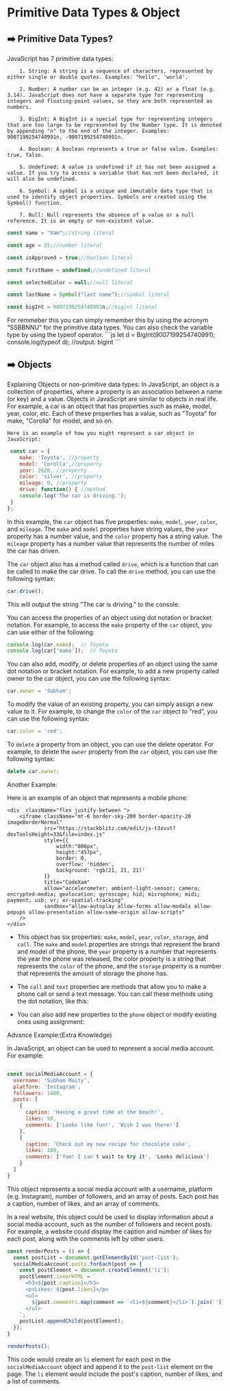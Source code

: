 <h1><span className="text-center font-bold  text-transparent text-4xl tex bg-clip-text bg-gradient-to-r from-purple-400 to-pink-600">  Primitive Data Types & Object </span></h1>


## ➡️ Primitive Data Types?

<div className= "mt-3"></div>
<div className="cardTexture1 texture01">
    <h11 className="textStyle1" >
        <h10  style={{padding: "8px"}} className = " font-bold md:text-1xl text-cyan-400 " align="left">
            JavaScript has 7 primitive data types:
        </h10>


        1. String: A string is a sequence of characters, represented by either single or double quotes. Examples: "hello", 'world'.

        2. Number: A number can be an integer (e.g. 42) or a float (e.g. 3.14). JavaScript does not have a separate type for representing integers and floating-point values, so they are both represented as numbers.

        3. BigInt: A BigInt is a special type for representing integers that are too large to be represented by the Number type. It is denoted by appending "n" to the end of the integer. Examples: 9007199254740991n, -9007199254740991n.

        4. Boolean: A boolean represents a true or false value. Examples: true, false.

        5. Undefined: A value is undefined if it has not been assigned a value. If you try to access a variable that has not been declared, it will also be undefined.

        6. Symbol: A symbol is a unique and immutable data type that is used to identify object properties. Symbols are created using the Symbol() function.

        7. Null: Null represents the absence of a value or a null reference. It is an empty or non-existent value.
```js
const name = "Xam";//string literal

const age = 21;//number literal

const isApproved = true;//boolean literal

const firstName = undefined;//undefined literal

const selectedColor = null;//null literal

const lastName = Symbol("last name");//symbol literal

const bigInt = 9007199254740991n;//bigint literal
```
</h11>
</div>


<Callout type="info" emoji="ℹ️">
   For remmeber this you can simply remember this by using the acronym "SSBBNNU" for the primitive data types.
</Callout>
<Callout type="info" emoji="ℹ️">
    You can also check the variable type by using the typeof operator.
    ```js
    let d = BigInt(9007199254740991);
    console.log(typeof d); //output: bigint
    ```
</Callout>

## ➡️ Objects

<div className= "mt-3"></div>
<div className="cardTexture1 texture01">
<h11 className="textStyle1" >
    <h10  style={{padding: "8px"}} className = " font-bold md:text-1xl text-cyan-400 " align="left">
        Explaining Objects or non-primitive data types:
    </h10>
    In JavaScript, an object is a collection of properties, where a property is an association between a name (or key) and a value. Objects in JavaScript are similar to objects in real life. For example, a car is an object that has properties such as make, model, year, color, etc. Each of these properties has a value, such as "Toyota" for make, "Corolla" for model, and so on.

    Here is an example of how you might represent a car object in JavaScript:

```js
 const car = {
    make: 'Toyota', //property
    model: 'Corolla',//property
    year: 2020, //property
    color: 'silver', //property
    mileage: 0, //property
    drive: function() { //method
    console.log('The car is driving.');
 }
};
```

In this example, the `car` object has five properties: `make`, `model`, `year`, `color`, and `mileage`. The `make` and `model` properties have string values, the `year` property has a number value, and the `color` property has a string value. The `mileage` property has a number value that represents the number of miles the car has driven.

The `car` object also has a method called `drive`, which is a function that can be called to make the car drive. To call the `drive` method, you can use the following syntax:

```js
car.drive();
```
This will output the string "The car is driving." to the console.

You can access the properties of an object using dot notation or bracket notation. For example, to access the `make` property of the `car` object, you can use either of the following:

```js
console.log(car.make);  // Toyota
console.log(car['make']);  // Toyota
```

You can also add, modify, or delete properties of an object using the same dot notation or bracket notation. For example, to add a new property called owner to the car object, you can use the following syntax:

```js
car.owner = 'Subham';
```
To modify the value of an existing property, you can simply assign a new value to it. For example, to change the `color` of the `car` object to "red", you can use the following syntax:
```js
car.color = 'red';
```
To `delete` a property from an object, you can use the delete operator. For example, to delete the `owner` property from the `car` object, you can use the following syntax:
```js
delete car.owner;
```


<h13 className ="font-bold text-cyan-400" > Another Example: </h13>

Here is an example of an object that represents a mobile phone:

    <div  className="flex justify-between ">
        <iframe className="mt-6 border-sky-200 border-opacity-20 imageBorderNormal"
                src="https://stackblitz.com/edit/js-t3zvut?devToolsHeight=33&file=index.js"
                style={{
                    width:"806px",
                    height:"457px",
                    border: 0,
                    overflow: 'hidden',
                    background: 'rgb(21, 21, 21)'
                }}
                title="CodeXam"
                allow="accelerometer; ambient-light-sensor; camera; encrypted-media; geolocation; gyroscope; hid; microphone; midi; payment; usb; vr; xr-spatial-tracking"
                sandbox="allow-autoplay allow-forms allow-modals allow-popups allow-presentation allow-same-origin allow-scripts"
        />
    </div>

- This object has six properties: `make`, `model`, `year`, `color`, `storage`, and `call`. The `make` and `model` properties are strings that represent the brand and model of the phone, the `year` property is a number that represents the year the phone was released, the color property is a string that represents the `color` of the phone, and the `storage` property is a number that represents the amount of storage the phone has.
- The `call` and `text` properties are methods that allow you to make a phone call or send a text message. You can call these methods using the dot notation, like this:

- You can also add new properties to the `phone` object or modify existing ones using assignment:

<h13 className ="font-bold text-cyan-400" > Advance Example:(Extra Knowledge) </h13>

In JavaScript, an object can be used to represent a social media account. For example:

```js

const socialMediaAccount = {
  username: 'Subham Maity',
  platform: 'Instagram',
  followers: 1400,
  posts: [
    {
      caption: 'Having a great time at the beach!',
      likes: 50,
      comments: ['Looks like fun!', 'Wish I was there!']
    },
    {
      caption: 'Check out my new recipe for chocolate cake',
      likes: 100,
      comments: ['Yum! I can't wait to try it', 'Looks delicious']
    }
  ]
}

```
This object represents a social media account with a username, platform (e.g. Instagram), number of followers, and an array of posts. Each post has a caption, number of likes, and an array of comments.

In a real website, this object could be used to display information about a social media account, such as the number of followers and recent posts. For example, a website could display the caption and number of likes for each post, along with the comments left by other users.

```jsx
const renderPosts = () => {
  const postList = document.getElementById('post-list');
  socialMediaAccount.posts.forEach(post => {
    const postElement = document.createElement('li');
    postElement.innerHTML = `
      <h3>${post.caption}</h3>
      <p>Likes: ${post.likes}</p>
      <ul>
        ${post.comments.map(comment => `<li>${comment}</li>`).join('')}
      </ul>
    `;
    postList.appendChild(postElement);
  });
}

renderPosts();
```
This code would create an `li` element for each post in the `socialMediaAccount` object and append it to the `post-list` element on the page. The `li` element would include the post's caption, number of likes, and a list of comments.

</h11>
</div>